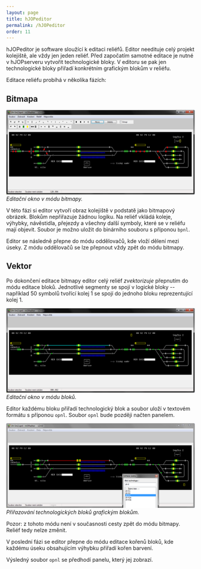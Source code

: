 ```yaml
---
layout: page
title: hJOPeditor
permalink: /hJOPeditor
order: 11
---
```


hJOPeditor je software sloužící k editaci reliéfů. Editor needituje celý
projekt kolejiště, ale vždy jen jeden reliéf. Před započatím samotné editace
je nutné v hJOPserveru vytvořit technologické bloky. V editoru se pak jen
technologické bloky přiřadí konkrétním grafickým blokům v reliéfu.

Editace reliéfu probíhá v několika fázích:

## Bitmapa

![Mód bitmapy](/assets/img/hJOPeditor-bmp.png)
*Editační okno v módu bitmapy.*

V této fázi si editor vytvoří obraz kolejiště v podstatě jako bitmapový
obrázek. Blokům nepřiřazuje žádnou logiku. Na reliéf vkládá koleje, výhybky,
návěstidla, přejezdy a všechny další symboly, které se v reliéfu mají objevit.
Soubor je možno uložit do binárního souboru s příponou `bpnl`.

Editor se následně přepne do módu oddělovačů, kde vloží dělení mezi úseky.
Z módu oddělovačů se lze přepnout vždy zpět do módu bitmapy.

## Vektor

Po dokončení editace bitmapy editor celý reliéf *zvektorizuje* přepnutím do
módu editace bloků. Jednotlivé segmenty se spojí v logické bloky -- například
50 symbolů tvořící kolej 1 se spojí do jednoho bloku reprezentující kolej 1.

![Mód vektorů](/assets/img/hJOPeditor-vektor.png)
*Editační okno v módu bloků.*

Editor každému bloku přiřadí technologický blok a soubor uloží v textovém formátu
s příponou `opnl`. Soubor `opnl` bude později načten panelem.

![Přiřazení technologických bloků](/assets/img/hJOPeditor-blk.png)
*Přiřazování technologických bloků grafickým blokům.*

Pozor: z tohoto módu není v současnosti cesty zpět do módu bitmapy. Reliéf
tedy nelze změnit.

V poslední fázi se editor přepne do módu editace kořenů bloků, kde každému
úseku obsahujícím výhybku přiřadí kořen barvení.

Výsledný soubor `opnl` se předhodí panelu, který jej zobrazí.


